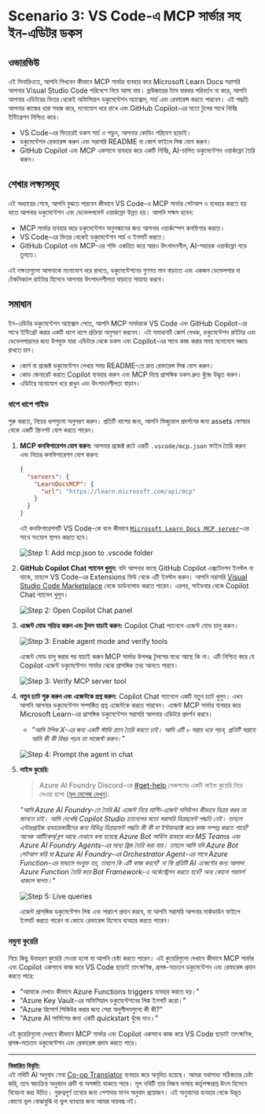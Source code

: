 <!--
CO_OP_TRANSLATOR_METADATA:
{
  "original_hash": "db532b1ec386c9ce38c791653dc3c881",
  "translation_date": "2025-06-21T14:37:21+00:00",
  "source_file": "09-CaseStudy/docs-mcp/solution/scenario3/README.md",
  "language_code": "bn"
}
-->
# Scenario 3: VS Code-এ MCP সার্ভার সহ ইন-এডিটর ডকস

## ওভারভিউ

এই সিনারিওতে, আপনি শিখবেন কীভাবে MCP সার্ভার ব্যবহার করে Microsoft Learn Docs সরাসরি আপনার Visual Studio Code পরিবেশে নিয়ে আসা যায়। ব্রাউজারের ট্যাব বারবার পরিবর্তন না করে, আপনি আপনার এডিটরের ভিতর থেকেই অফিসিয়াল ডকুমেন্টেশন অ্যাক্সেস, সার্চ এবং রেফারেন্স করতে পারবেন। এই পদ্ধতি আপনার কাজের ধারা সহজ করে, মনোযোগ ধরে রাখে এবং GitHub Copilot-এর মতো টুলের সাথে নির্বিঘ্ন ইন্টিগ্রেশন নিশ্চিত করে।

- VS Code-এর ভিতরেই ডকস সার্চ ও পড়ুন, আপনার কোডিং পরিবেশ ছাড়াই।
- ডকুমেন্টেশন রেফারেন্স করুন এবং সরাসরি README বা কোর্স ফাইলে লিঙ্ক যোগ করুন।
- GitHub Copilot এবং MCP একসাথে ব্যবহার করে একটি নির্বিঘ্ন, AI-চালিত ডকুমেন্টেশন ওয়ার্কফ্লো তৈরি করুন।

## শেখার লক্ষ্যসমূহ

এই অধ্যায়ের শেষে, আপনি বুঝতে পারবেন কীভাবে VS Code-এ MCP সার্ভার সেটআপ ও ব্যবহার করতে হয় যাতে আপনার ডকুমেন্টেশন এবং ডেভেলপমেন্ট ওয়ার্কফ্লো উন্নত হয়। আপনি সক্ষম হবেন:

- MCP সার্ভার ব্যবহার করে ডকুমেন্টেশন অনুসন্ধানের জন্য আপনার ওয়ার্কস্পেস কনফিগার করতে।
- VS Code-এর ভিতর থেকেই ডকুমেন্টেশন সার্চ ও ইনসার্ট করতে।
- GitHub Copilot এবং MCP-এর শক্তি একত্রিত করে আরও উৎপাদনশীল, AI-সহায়ক ওয়ার্কফ্লো গড়ে তুলতে।

এই দক্ষতাগুলো আপনাকে মনোযোগ ধরে রাখতে, ডকুমেন্টেশনের গুণগত মান বাড়াতে এবং একজন ডেভেলপার বা টেকনিক্যাল রাইটার হিসেবে আপনার উৎপাদনশীলতা বাড়াতে সাহায্য করবে।

## সমাধান

ইন-এডিটর ডকুমেন্টেশন অ্যাক্সেস পেতে, আপনি MCP সার্ভারকে VS Code এবং GitHub Copilot-এর সাথে ইন্টিগ্রেট করার একটি ধাপে ধাপে প্রক্রিয়া অনুসরণ করবেন। এই সমাধানটি কোর্স লেখক, ডকুমেন্টেশন রাইটার এবং ডেভেলপারদের জন্য উপযুক্ত যারা এডিটরে থেকে ডকস এবং Copilot-এর সাথে কাজ করার সময় মনোযোগ বজায় রাখতে চান।

- কোর্স বা প্রজেক্ট ডকুমেন্টেশন লেখার সময় README-তে দ্রুত রেফারেন্স লিঙ্ক যোগ করুন।
- কোড জেনারেট করতে Copilot ব্যবহার করুন এবং MCP দিয়ে প্রাসঙ্গিক ডকস দ্রুত খুঁজে উদ্ধৃত করুন।
- এডিটরে মনোযোগ ধরে রাখুন এবং উৎপাদনশীলতা বাড়ান।

### ধাপে ধাপে গাইড

শুরু করতে, নিচের ধাপগুলো অনুসরণ করুন। প্রতিটি ধাপের জন্য, আপনি ভিজ্যুয়াল প্রদর্শনের জন্য assets ফোল্ডার থেকে একটি স্ক্রিনশট যোগ করতে পারেন।

1. **MCP কনফিগারেশন যোগ করুন:**
   আপনার প্রজেক্ট রুটে একটি `.vscode/mcp.json` ফাইল তৈরি করুন এবং নিচের কনফিগারেশন যোগ করুন:
   ```json
   {
     "servers": {
       "LearnDocsMCP": {
         "url": "https://learn.microsoft.com/api/mcp"
       }
     }
   }
   ```
   এই কনফিগারেশনটি VS Code-কে বলে কীভাবে [`Microsoft Learn Docs MCP server`](https://github.com/MicrosoftDocs/mcp)-এর সাথে সংযোগ স্থাপন করতে হবে।
   
   ![Step 1: Add mcp.json to .vscode folder](../../../../../../translated_images/step1-mcp-json.c06a007fccc3edfaf0598a31903c9ec71476d9fd3ae6c1b2b4321fd38688ca4b.bn.png)
    
2. **GitHub Copilot Chat প্যানেল খুলুন:**
   যদি আপনার কাছে GitHub Copilot এক্সটেনশন ইনস্টল না থাকে, তাহলে VS Code-এর Extensions ভিউ থেকে এটি ইনস্টল করুন। আপনি সরাসরি [Visual Studio Code Marketplace](https://marketplace.visualstudio.com/items?itemName=GitHub.copilot-chat) থেকে ডাউনলোড করতে পারেন। এরপর, সাইডবার থেকে Copilot Chat প্যানেল খুলুন।

   ![Step 2: Open Copilot Chat panel](../../../../../../translated_images/step2-copilot-panel.f1cc86e9b9b8cd1a85e4df4923de8bafee4830541ab255e3c90c09777fed97db.bn.png)

3. **এজেন্ট মোড সক্রিয় করুন এবং টুলস যাচাই করুন:**
   Copilot Chat প্যানেলে এজেন্ট মোড চালু করুন।

   ![Step 3: Enable agent mode and verify tools](../../../../../../translated_images/step3-agent-mode.cdc32520fd7dd1d149c3f5226763c1d85a06d3c041d4cc983447625bdbeff4d4.bn.png)

   এজেন্ট মোড চালু করার পর যাচাই করুন MCP সার্ভার উপলব্ধ টুলসের মধ্যে আছে কি না। এটি নিশ্চিত করে যে Copilot এজেন্ট ডকুমেন্টেশন সার্ভার থেকে প্রাসঙ্গিক তথ্য আনতে পারবে।
   
   ![Step 3: Verify MCP server tool](../../../../../../translated_images/step3-verify-mcp-tool.76096a6329cbfecd42888780f322370a0d8c8fa003ed3eeb7ccd23f0fc50c1ad.bn.png)
4. **নতুন চ্যাট শুরু করুন এবং এজেন্টকে প্রশ্ন করুন:**
   Copilot Chat প্যানেলে একটি নতুন চ্যাট খুলুন। এখন আপনি আপনার ডকুমেন্টেশন সম্পর্কিত প্রশ্ন এজেন্টকে করতে পারবেন। এজেন্ট MCP সার্ভার ব্যবহার করে Microsoft Learn-এর প্রাসঙ্গিক ডকুমেন্টেশন সরাসরি আপনার এডিটরে প্রদর্শন করবে।

   - *"আমি টপিক X-এর জন্য একটি স্টাডি প্ল্যান তৈরি করতে চাই। আমি এটি ৮ সপ্তাহ ধরে পড়ব, প্রতিটি সপ্তাহে আমি কী কী বিষয় পড়ব তা সাজেস্ট করুন।"*

   ![Step 4: Prompt the agent in chat](../../../../../../translated_images/step4-prompt-chat.12187bb001605efc5077992b621f0fcd1df12023c5dce0464f8eb8f3d595218f.bn.png)

5. **লাইভ কুয়েরি:**

   > Azure AI Foundry Discord-এর [#get-help](https://discord.gg/D6cRhjHWSC) সেকশনের একটি লাইভ কুয়েরি নিচে দেওয়া হলো ([মূল মেসেজ দেখুন](https://discord.com/channels/1113626258182504448/1385498306720829572)):
   
   *"আমি Azure AI Foundry-তে তৈরি AI এজেন্ট নিয়ে মাল্টি-এজেন্ট সলিউশন কীভাবে ডিপ্লয় করব তা জানতে চাই। আমি দেখেছি Copilot Studio চ্যানেলের মতো সরাসরি ডিপ্লয়মেন্ট পদ্ধতি নেই। তাহলে এন্টারপ্রাইজ ব্যবহারকারীদের জন্য বিভিন্ন ডিপ্লয়মেন্ট পদ্ধতি কী কী যা ইন্টারঅ্যাক্ট করে কাজ সম্পন্ন করতে পারে?
অনেক আর্টিকেল/ব্লগ আছে যেখানে বলা হয়েছে Azure Bot সার্ভিস ব্যবহার করে MS Teams এবং Azure AI Foundry Agents-এর মধ্যে ব্রিজ তৈরি করা যায়। তাহলে আমি যদি Azure Bot সেটআপ করি যা Azure AI Foundry-এর Orchestrator Agent-এর সাথে Azure Function-এর মাধ্যমে সংযুক্ত হয়, তাহলে কি এটি কাজ করবে? না কি প্রতিটি AI এজেন্টের জন্য আলাদা Azure Function তৈরি করে Bot Framework-এ অর্কেস্ট্রেশন করতে হবে? অন্য কোনো পরামর্শ থাকলে স্বাগত।"*

   ![Step 5: Live queries](../../../../../../translated_images/step5-live-queries.49db3e4a50bea27327e3cb18c24d263b7d134930d78e7392f9515a1c00264a7f.bn.png)

   এজেন্ট প্রাসঙ্গিক ডকুমেন্টেশন লিঙ্ক এবং সারাংশ প্রদান করবে, যা আপনি সরাসরি আপনার মার্কডাউন ফাইলে ইনসার্ট করতে পারেন বা কোডে রেফারেন্স হিসেবে ব্যবহার করতে পারেন।
   
### নমুনা কুয়েরি

নিচে কিছু উদাহরণ কুয়েরি দেওয়া হলো যা আপনি চেষ্টা করতে পারেন। এই কুয়েরিগুলো দেখাবে কীভাবে MCP সার্ভার এবং Copilot একসাথে কাজ করে VS Code ছাড়াই তাৎক্ষণিক, প্রসঙ্গ-সচেতন ডকুমেন্টেশন এবং রেফারেন্স প্রদান করতে পারে:

- "আমাকে দেখাও কীভাবে Azure Functions triggers ব্যবহার করতে হয়।"
- "Azure Key Vault-এর অফিসিয়াল ডকুমেন্টেশনের লিঙ্ক ইনসার্ট করো।"
- "Azure রিসোর্স সিকিউর করার জন্য সেরা অনুশীলনগুলো কী কী?"
- "Azure AI সার্ভিসের জন্য একটি quickstart খুঁজে দাও।"

এই কুয়েরিগুলো দেখাবে কীভাবে MCP সার্ভার এবং Copilot একসাথে কাজ করে VS Code ছাড়াই তাৎক্ষণিক, প্রসঙ্গ-সচেতন ডকুমেন্টেশন এবং রেফারেন্স প্রদান করতে পারে।

---

**বিস্তারিত বিবৃতি**:  
এই নথিটি AI অনুবাদ সেবা [Co-op Translator](https://github.com/Azure/co-op-translator) ব্যবহার করে অনূদিত হয়েছে। আমরা যথাসাধ্য সঠিকতার চেষ্টা করি, তবে স্বয়ংক্রিয় অনুবাদে ত্রুটি বা অসঙ্গতি থাকতে পারে। মূল নথিটি তার নিজস্ব ভাষায় কর্তৃপক্ষপ্রাপ্ত উৎস হিসেবে বিবেচনা করা উচিত। গুরুত্বপূর্ণ তথ্যের জন্য পেশাদার মানব অনুবাদ প্রয়োজন। এই অনুবাদের ব্যবহার থেকে উদ্ভূত কোনো ভুল বোঝাবুঝি বা ভুল ব্যাখ্যার জন্য আমরা দায়বদ্ধ নই।